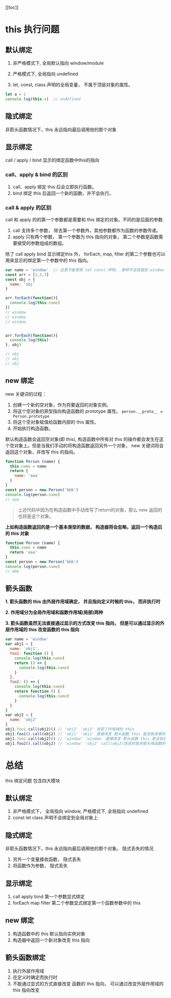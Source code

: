 [[toc]]
# this 执行问题
## 默认绑定

1. 非严格模式下, 全局默认指向 window/module
2. 严格模式下, 全局指向 undefined 

3. let, const, class 声明的全局变量， 不属于顶层对象的属性。
```js
let a = 1
console.log(this.a)  // undefined
```

## 隐式绑定
非箭头函数情况下，this 永远指向最后调用他的那个对象

## 显示绑定
call / apply / bind 显示的绑定函数中this的指向
### call、apply & bind 的区别
1. call、apply 绑定 this 后会立即执行函数。
2. bind 绑定 this 后返回一个新的函数，并不会执行。

### call & apply 的区别
call 和 apply 的的第一个参数都是需要和 this 绑定的对象。不同的是后面的参数.
1. call 支持多个参数， 除去第一个参数外，其他参数都作为函数的参数传递。
2. apply 只有两个参数， 第一个参数为 this 指向的对象， 第二个参数是函数需要接受的参数组成的数组。

除了 call apply bind 显示绑定this 外， forEach, map, filter 的第二个参数也可以用来显示的绑定第一个参数中的 this 指向。

```js
var name = 'window'  // 这里不能使用 let const 声明， 那样不会挂载到 window 上面
const arr = [1,2,3]
const obj = {
  name: 'obj'
}

arr.forEach(function(){
  console.log(this.name)
})
// window
// window
// window


arr.forEach(function(){
  console.log(this)
}, obj)

// obj
// obj
// obj

```


## new 绑定
new 关键词的过程：
1. 创建一个新的空对象，作为将要返回的对象实例。
2. 将这个空对象的原型指向构造函数的 prototype 属性。 `person.__proto__ = Person.prototype`
3. 将这个空对象赋值给函数内部的 this 属性。
4. 开始执行构造函数。

默认构造函数会返回空对象(即 this), 构造函数中所有对 this 的操作都会发生在这个空对象上。但是当我们手动的将构造函数返回另外一个对象， new  关键词将会返回这个对象，并改写 this 的指向。

```js
function Person (name) {
  this.name = name
  return {
    name: 'aaa'
  }
}
const person = new Person('bbb')
console.log(person.name)
// aaa
```
> 上述代码中因为在构造函数中手动改写了return的对象，那么 new 返回的也将是这个对象。

**上如构造函数返回的是一个基本类型的数据， 构造器将会忽略，返回一个构造后的 this 对象**

```js
function Person (name) {
  this.name = name
  return 'aaa'
}
const person = new Person('bbb')
console.log(person.name)
// bbb
```


## 箭头函数
**1. 箭头函数的 this 由外层作用域确定， 并且指向定义时候的 this， 而非执行时**

**2. 作用域分为全局作用域和函数作用域(局部)两种**

**3. 箭头函数虽然无法直接通过显示的方式改变 this 指向， 但是可以通过显示的外层作用域的 this 改变函数的 this 指向**

```js
var name = 'window'
var obj1 = {
  name: 'obj1',
  foo1: function () {
    console.log(this.name)
    return () => {
      console.log(this.name)
    }
  },
  foo2: () => {
    console.log(this.name)
    return function () {
      console.log(this.name)
    }
  }
}
var obj2 = {
  name: 'obj2'
}
obj1.foo1.call(obj2)() // 'obj2' 'obj2' 改变了作用域的 this
obj1.foo1().call(obj2) // 'obj1' 'obj1' 直接改变 箭头函数 this 是没有效果的
obj1.foo2.call(obj2)() // 'window' 'window' 直接改变 箭头函数 this 是没有效果
obj1.foo2().call(obj2) // 'window' 'obj2' call(obj2)改变的是非箭头用函数的 this 是可以的


```

# 总结
this 绑定问题 包含四大模块
## 默认绑定
  1. 非严格模式下， 全局指向 window, 严格模式下, 全局指向 undefined
  2. const let class 声明不会绑定到全局对象上


## 隐式绑定
非箭头函数情况下，this 永远指向最后调用他的那个对象。
隐式丢失的情况
  1. 另外一个变量接收函数， 隐式丢失
  2. 将函数作为参数， 隐式丢失

## 显示绑定
  1. call apply bind 第一个参数显式绑定
  2. forEach map filter 第二个参数显式绑定第一个函数参数中的 this 

## new 绑定
  1. 构造函数中的 this 默认指向实例对象
  2. 构造器中返回一个新对象改变 this 指向

## 箭头函数绑定
  1. 执行外层作用域
  2. 在定义时确定而执行时
  3. 不能通过显式的方式直接改变 函数的 this 指向， 可以通过改变外层作用域的 this 指向改变